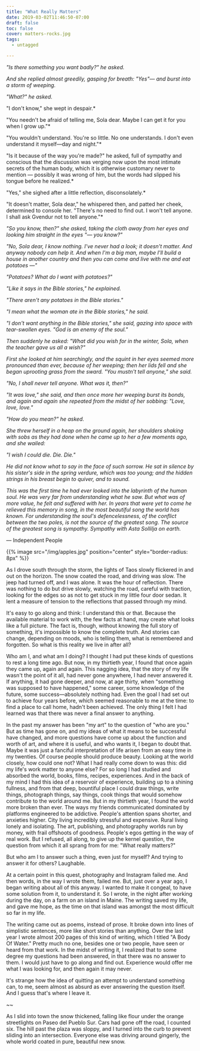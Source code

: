```yaml
---
title: "What Really Matters"
date: 2019-03-02T11:46:50-07:00
draft: false
toc: false
cover: matters-rocks.jpg
tags:
  - untagged

---
```


*"Is there something you want badly?" he asked.*

*And she replied almost greedily, gasping for breath: "Yes"— and burst into a storm of weeping.*

*"What?" he asked.*

"I don't know," she wept in despair.*

"You needn't be afraid of telling me, Sola dear. Maybe I can get it for you when I grow up."*

"You wouldn't understand. You're so little. No one understands. I don't even understand it myself—day and night."*

"Is it because of the way you're made?" he asked, full of sympathy and conscious that the discussion was verging now upon the most intimate secrets of the human body, which it is otherwise customary never to mention — possibly it was wrong of him, but the words had slipped his tongue before he realized.*

"Yes," she sighed after a little reflection, disconsolately.*

"It doesn't matter, Sola dear," he whispered then, and patted her cheek, determined to console her. "There's no need to find out. I won't tell anyone. I shall ask Gvendur not to tell anyone."*

 *"So you know, then?" she asked, taking the cloth away from her eyes and looking him straight in the eyes "— you know?"*

 *"No, Sola dear, I know nothing. I've never had a look; it doesn't matter. And anyway nobody can help it. And when I'm a big man, maybe I'll build a house in another country and then you can come and live with me and eat potatoes —"*

 *"Potatoes? What do I want with potatoes?"*

 *"Like it says in the Bible stories," he explained.*

 *"There aren't any potatoes in the Bible stories."*

 *"I mean what the woman ate in the Bible stories," he said.*

 *"I don't want anything in the Bible stories," she said, gazing into space with tear-swollen eyes. "God is an enemy of the soul."*

 *Then suddenly he asked: "What did you wish for in the winter, Sola, when the teacher gave us all a wish?"*

 *First she looked at him searchingly, and the squint in her eyes seemed more pronounced than ever, because of her weeping; then her lids fell and she began uprooting grass from the sward. "You mustn't tell anyone," she said.*

 *"No, I shall never tell anyone. What was it, then?"*

 *"It was love," she said, and then once more her weeping burst its bonds, and again and again she repeated from the midst of her sobbing: "Love, love, love."*

 *"How do you mean?" he asked.*

 *She threw herself in a heap on the ground again, her shoulders shaking with sobs as they had done when he came up to her a few moments ago, and she wailed:*

 *"I wish I could die. Die. Die."*

 *He did not know what to say in the face of such sorrow. He sat in silence by his sister's side in the spring verdure, which was too young; and the hidden strings in his breast begin to quiver, and to sound.*

 *This was the first time he had ever looked into the labyrinth of the human soul. He was very far from understanding what he saw. But what was of more value, he felt and suffered with her. In years that were yet to come he relieved this memory in song, in the most beautiful song the world has known. For understanding the soul's defencelessness, of the conflict between the two poles, is not the source of the greatest song. The source of the greatest song is sympathy. Sympathy with Asta Sollilja on earth.*

 — Independent People

{{% image src="/img/apples.jpg" position="center" style="border-radius: 8px" %}} 

As I drove south through the storm, the lights of Taos slowly flickered in and out on the horizon. The snow coated the road, and driving was slow. The jeep had turned off, and I was alone. It was the hour of reflection. There was nothing to do but drive slowly, watching the road, careful with traction, looking for the edges so as not to get stuck in my little four door sedan. It lent a measure of tension to the reflections that passed through my mind.

It's easy to go along and think: I understand this or that. Because the available material to work with, the few facts at hand, may create what looks like a full picture. The fact is, though, without knowing the full story of something, it's impossible to know the complete truth. And stories can change, depending on moods, who is telling them, what is remembered and forgotten. So what is this reality we live in after all?

Who am I, and what am I doing? I thought I had put these kinds of questions to rest a long time ago. But now, in my thirtieth year, I found that once again they came up, again and again. This nagging idea, that the story of my life wasn't the point of it all, had never gone anywhere, I had never answered it. If anything, it had gone deeper, and now, at age thirty, when "something was supposed to have happened," some career, some knowledge of the future, some success—absolutely nothing had. Even the goal I had set out to achieve four years before, which seemed reasonable to me at the time: to find a place to call home, hadn't been achieved. The only thing I felt I had learned was that there was never a final answer to anything.

In the past my answer has been "my art" to the question of "who are you." But as time has gone on, and my ideas of what it means to be successful have changed, and more questions have come up about the function and worth of art, and where it is useful, and who wants it, I began to doubt that. Maybe it was just a fanciful interpretation of life arisen from an easy time in my twenties. Of course people should produce beauty. Looking at the world closely, how could one not? What I had really come down to was this: did my life's work matter to anyone else? For so long I had studied and absorbed the world, books, films, recipes, experiences. And in the back of my mind I had this idea of a reservoir of experience, building up to a shining fullness, and from that deep, bountiful place I could draw things, write things, photograph things, say things, cook things that would somehow contribute to the world around me. But in my thirtieth year, I found the world more broken than ever. The ways my friends communicated dominated by platforms engineered to be addictive. People's attention spans shorter, and anxieties higher. City living incredibly stressful and expensive. Rural living lonely and isolating. The art, publishing, and photography worlds run by money, with frail offshoots of goodness. People's egos getting in the way of real work. But I refused, all along, to give up the kernel question, the question from which it all sprang from for me: "What really matters?"

But who am I to answer such a thing, even just for myself? And trying to answer it for others? Laughable.

At a certain point in this quest, photography and Instagram failed me. And then words, in the way I wrote them, failed me. But, just over a year ago, I began writing about all of this anyway. I wanted to make it congeal, to have some solution from it, to understand it. So I wrote, in the night after working during the day, on a farm on an island in Maine. The writing saved my life, and gave me hope, as the time on that island was amongst the most difficult so far in my life.

The writing came out as poems, instead of prose. It broke down into lines of simplistic sentences, more like short stories than anything. Over the last year I wrote almost 200 pages of this kind of writing, which I titled "A Body Of Water." Pretty much no one, besides one or two people, have seen or heard from that work. In the midst of writing it, I realized that to some degree my questions had been answered, in that there was no answer to them. I would just have to go along and find out. Experience would offer me what I was looking for, and then again it may never.

It's strange how the idea of quitting an attempt to understand something can, to me, seem almost as absurd as ever answering the question itself. And I guess that's where I leave it.

~~

As I slid into town the snow thickened, falling like flour under the orange streetlights on Paseo del Pueblo Sur. Cars had gone off the road, I counted six. The hill past the plaza was sloppy, and I turned into the curb to prevent sliding into an intersection. Everyone else was driving around gingerly, the whole world coated in pure, beautiful new snow.
